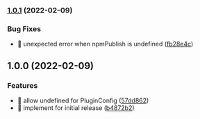 ### [1.0.1](https://github.com/suin/semantic-release-yarn/compare/v1.0.0...v1.0.1) (2022-02-09)


### Bug Fixes

* 🐛 unexpected error when npmPublish is undefined ([fb28e4c](https://github.com/suin/semantic-release-yarn/commit/fb28e4c4f3c18a0e4656de0a031f32405a94e4e9))

## 1.0.0 (2022-02-09)


### Features

* 🎸 allow undefined for PluginConfig ([57dd862](https://github.com/suin/semantic-release-yarn/commit/57dd862be7332aa9c22d397a7e1864f709f62e7a))
* 🎸 implement for initial release ([b4872b2](https://github.com/suin/semantic-release-yarn/commit/b4872b2bb50051c1157919846d9a49f44d18d7f3))

